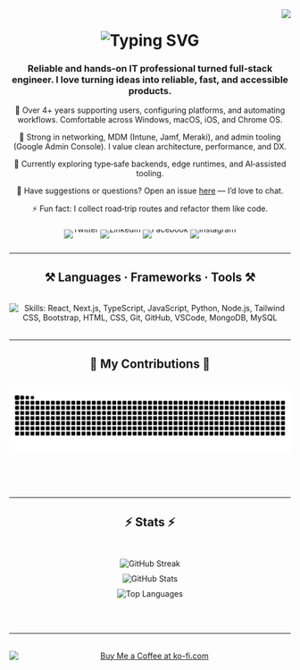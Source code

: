 <!-- Visitor Count -->
<img align="right" src="https://visitor-badge.laobi.icu/badge?page_id=Noson5434.Noson5434&left_color=red&right_color=green&left_text=Page%20Visitors" loading="lazy" decoding="async" referrerpolicy="no-referrer" />

<!-- Typing SVG -->
<h1 align="center">
   <a href="https://git.io/typing-svg" style="text-decoration:none">
      <img src="https://readme-typing-svg.herokuapp.com?font=Righteous&size=35&center=true&vCenter=true&width=500&height=70&duration=3500&lines=Hi+There+👋;+I'm+Noson+Rabinovich!;" alt="Typing SVG" width="500" height="70" loading="lazy" decoding="async" referrerpolicy="no-referrer" />
   </a>
</h1>

<!-- About -->
<h3 align="center">Reliable and hands‑on IT professional turned full‑stack engineer. I love turning ideas into reliable, fast, and accessible products.</h3>

<div align="center">

   🔧 Over 4+ years supporting users, configuring platforms, and automating workflows. Comfortable across Windows, macOS, iOS, and Chrome OS.

   🧩 Strong in networking, MDM (Intune, Jamf, Meraki), and admin tooling (Google Admin Console). I value clean architecture, performance, and DX.

   🚀 Currently exploring type‑safe backends, edge runtimes, and AI‑assisted tooling.

   💬 Have suggestions or questions? Open an issue <a href="https://github.com/Noson5434/Noson5434/issues">here</a> — I’d love to chat.

   ⚡ Fun fact: I collect road‑trip routes and refactor them like code.

</div>

<!-- Social Media Links -->
<p align="center" style="margin:0">
  <a href="https://twitter.com/noson5434" target="_blank" rel="noopener noreferrer" aria-label="Twitter: @noson5434" title="Twitter" style="text-decoration:none;display:inline-block;line-height:0;border:0">
    <img src="https://img.shields.io/badge/Twitter-1DA1F2?style=for-the-badge&logo=x&logoColor=white" alt="Twitter" height="28" style="display:block" />
  </a>
  <a href="https://linkedin.com/in/noson-rabinovich" target="_blank" rel="noopener noreferrer" aria-label="LinkedIn: noson-rabinovich" title="LinkedIn" style="text-decoration:none;display:inline-block;line-height:0;border:0">
    <img src="https://img.shields.io/badge/LinkedIn-0A66C2?style=for-the-badge&logo=linkedin&logoColor=white" alt="LinkedIn" height="28" style="display:block" />
  </a>
  <a href="https://fb.com/noson.rabinowitz" target="_blank" rel="noopener noreferrer" aria-label="Facebook: noson.rabinowitz" title="Facebook" style="text-decoration:none;display:inline-block;line-height:0;border:0">
    <img src="https://img.shields.io/badge/Facebook-1877F2?style=for-the-badge&logo=facebook&logoColor=white" alt="Facebook" height="28" style="display:block" />
  </a>
  <a href="https://instagram.com/noson_rabinovich" target="_blank" rel="noopener noreferrer" aria-label="Instagram: @noson_rabinovich" title="Instagram" style="text-decoration:none;display:inline-block;line-height:0;border:0">
    <img src="https://img.shields.io/badge/Instagram-E4405F?style=for-the-badge&logo=instagram&logoColor=white" alt="Instagram" height="28" style="display:block" />
  </a>
</p>


<hr />

<!-- Frameworks -->
<h2 align="center">⚒️ Languages · Frameworks · Tools ⚒️</h2>
<br />
<div align="center">
   <img src="https://skillicons.dev/icons?i=react,nextjs,typescript,javascript,python,nodejs,tailwind,bootstrap,html,css,git,github,vscode,mongodb,mysql" alt="Skills: React, Next.js, TypeScript, JavaScript, Python, Node.js, Tailwind CSS, Bootstrap, HTML, CSS, Git, GitHub, VSCode, MongoDB, MySQL" loading="lazy" decoding="async" referrerpolicy="no-referrer" />
</div>

<br />
<hr />

<!-- Contributions -->
<div align="center">
   <h2>🐍 My Contributions 🐍</h2>
   <br>
   <picture>
      <source media="(prefers-color-scheme: dark)" srcset="https://raw.githubusercontent.com/Noson5434/Noson5434/output/github-contribution-grid-snake-dark.svg" />
      <img alt="snake eating my contributions" src="https://raw.githubusercontent.com/Noson5434/Noson5434/output/github-contribution-grid-snake.svg" />
   </picture>

   <br /><br /><br />
</div>

<hr />

<!-- Stats -->
<h2 align="center">⚡ Stats ⚡</h2>
<br>
<div align="center" style="margin:0">
  <div style="margin:10px 0">
    <picture>
      <source media="(prefers-color-scheme: dark)" srcset="https://streak-stats.demolab.com?user=Noson5434&theme=dark&hide_border=true&card_width=840" />
      <img width="840" height="195" src="https://streak-stats.demolab.com?user=Noson5434&hide_border=true&card_width=840" alt="GitHub Streak" />
    </picture>
  </div>
  <div style="margin:10px 0">
    <picture>
      <source media="(prefers-color-scheme: dark)" srcset="https://github-readme-stats.vercel.app/api?username=Noson5434&count_private=true&show_icons=true&theme=react&hide_border=true&card_width=840" />
      <img width="840" height="195" src="https://github-readme-stats.vercel.app/api?username=Noson5434&count_private=true&show_icons=true&hide_border=true&card_width=840" alt="GitHub Stats" />
    </picture>
  </div>
  <div style="margin:10px 0">
    <picture>
      <source media="(prefers-color-scheme: dark)" srcset="https://github-readme-stats.vercel.app/api/top-langs/?username=Noson5434&layout=compact&theme=react&hide_border=true&card_width=840" />
      <img width="840" height="195" src="https://github-readme-stats.vercel.app/api/top-langs/?username=Noson5434&layout=compact&hide_border=true&card_width=840" alt="Top Languages" />
    </picture>
  </div>
</div>

<br /><br />

<hr />

<br />

<div align="center">
   <a href='https://ko-fi.com/noson5434' target='_blank' rel="noopener noreferrer">
      <img height='64' style='border:0px;height:64px;display:block' src='https://storage.ko-fi.com/cdn/kofi1.png?v=3' border='0' alt='Buy Me a Coffee at ko-fi.com' loading='lazy' decoding='async' referrerpolicy='no-referrer' />
   </a>
</div>

<br />
